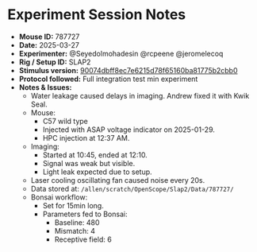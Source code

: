 # Experiment Session Notes

- **Mouse ID:** 787727
- **Date:** 2025-03-27
- **Experimenter:** @Seyedolmohadesin @rcpeene @jeromelecoq
- **Rig / Setup ID:** SLAP2
- **Stimulus version:** [90074dbff8ec7e6215d78f65160ba81775b2cbb0](https://github.com/AllenNeuralDynamics/openscope-community-predictive-processing/blob/90074dbff8ec7e6215d78f65160ba81775b2cbb0/src/Standard_oddball_slap2.bonsai)
- **Protocol followed:** Full integration test min experiment
- **Notes & Issues:**
    - Water leakage caused delays in imaging. Andrew fixed it with Kwik Seal.
    - Mouse:
      - C57 wild type
      - Injected with ASAP voltage indicator on 2025-01-29.
      - HPC injection at 12:37 AM.
    - Imaging:
      - Started at 10:45, ended at 12:10.
      - Signal was weak but visible.
      - Light leak expected due to setup.
    - Laser cooling oscillating fan caused noise every 20s.
    - Data stored at: `/allen/scratch/OpenScope/Slap2/Data/787727/`
    - Bonsai workflow:
      - Set for 15min long.
      - Parameters fed to Bonsai:
        - Baseline: 480
        - Mismatch: 4
        - Receptive field: 6
